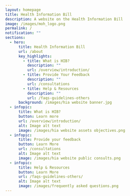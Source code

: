 ```yaml
---
layout: homepage
title: Health Information Bill
description: A website on the Health Information Bill
image: /images/moh_logo.png
permalink: /
notification: ""
sections:
  - hero:
      title: Health Information Bill
      url: /about
      key_highlights:
        - title: What is HIB?
          description: ""
          url: /overview/introduction/
        - title: Provide Your Feedback
          description: ""
          url: /consultations
        - title: Help & Resources
          description: ""
          url: /faqs-guidelines-others
      background: /images/hia website banner.jpg
  - infopic:
      title: What is HIB?
      button: Learn more
      url: /overview/introduction/
      alt: Image alt text
      image: /images/hia website assets objectives.png
  - infopic:
      title: Provide your feedback
      button: Learn More
      url: /consultations
      alt: Image alt text
      image: /images/hia website public consults.png
  - infopic:
      title: Help & Resources
      button: Learn More
      url: /faqs-guidelines-others/
      alt: Image alt text
      image: /images/frequently asked questions.png
---
```

